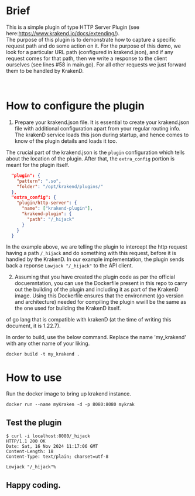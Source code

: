 # Brief
This is a simple plugin of type HTTP Server Plugin (see here:https://www.krakend.io/docs/extending/).  
The purpose of this plugin is to demonstrate  how to capture a specific request path
and do some action on it.  For the purpose of this demo, we look for a particular URL path
(configured in krakend.json), and if any request comes for that path, then we 
write a response to the client ourselves (see lines #58 in main.go).  For all other requests
we just forward them to be handled by KrakenD.

<br/>

# How to configure the plugin 

1. Prepare your krakend.json file.
It is essential to create your krakend.json file with additional
configuration apart from your regular routing info.  The krakenD
service loads this json during startup, and hence comes to know
of the plugin details and loads it too.

The crucial part of the krakend.json is the `plugin` configuration
which tells about the location of the plugin.  After that, the 
`extra_config` portion is meant for the plugin itself.

```json
  "plugin": {
    "pattern": ".so",
    "folder": "/opt/krakend/plugins/"
  }, 
  "extra_config": {
    "plugin/http-server": {
      "name": ["krakend-plugin"],
      "krakend-plugin": {
        "path": "/_hijack"
      }
    }
  }

```
In the example above, we are telling the plugin to intercept the 
http request having a path `/_hijack` and do something with this
request, before it is handled by the KrakenD.  In our example
implementation, the plugin sends back a reponse `Lowjack "/_hijack"` to the API client.

2. Assuming that you have created the plugin code as per the 
official docuemntation, you can use the Dockerfile present in this
repo to carry out the building of the plugin and including it as 
part of the KrakenD image.  Using this Dockerfile ensures that 
the environment (go version and architecture) needed for compiling
the plugin wwill be the same as the one used for building the 
KrakenD itself.

of go lang that is compatible with krakenD (at the time of writing
this document, it is 1.22.7).

In order to build, use the below command. Replace the name 'my_krakend' with any other name of your liking. 

```console
docker build -t my_krakend .
```

# How to use
Run the docker image to bring up krakend instance.
```console 
docker run --name myKraken -d -p 8080:8080 mykrak 

```

## Test the plugin
```console 
$ curl -i localhost:8080/_hijack
HTTP/1.1 200 OK
Date: Sat, 16 Nov 2024 11:17:06 GMT
Content-Length: 18
Content-Type: text/plain; charset=utf-8

Lowjack "/_hijack"%

```


## Happy coding.
